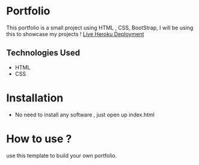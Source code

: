 # Portfolio

This portfolio is a small project using HTML , CSS, BootStrap, I will be using this to showcase my projects !
[Live Heroku Deployment](https://portfolio-shekh123.herokuapp.com)

## Technologies Used

- HTML
- CSS

# Installation

- No need to install any software , just open up index.html

# How to use ?

use this template to build your own portfolio.